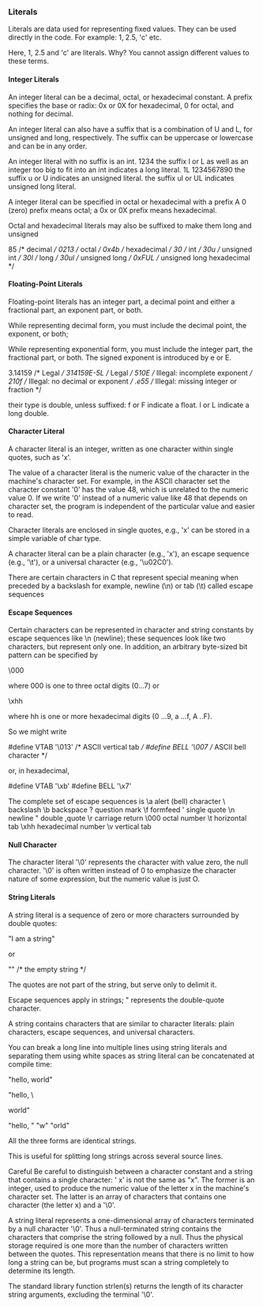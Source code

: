 ### Literals
Literals are data used for representing fixed values. They can be used directly in the code. For example: 1, 2.5, 'c' etc.

Here, 1, 2.5 and 'c' are literals. Why? You cannot assign different values to these terms.

#### Integer Literals
An integer literal can be a decimal, octal, or hexadecimal constant. A prefix specifies the base or radix: 0x or 0X for hexadecimal, 0 for octal, and nothing for decimal.

An integer literal can also have a suffix that is a combination of U and L, for unsigned and long, respectively. The suffix can be uppercase or lowercase and can be in any order.

An integer literal with no suffix is an int.
  1234
the suffix l or L as well as an integer too big to fit into an int indicates a long literal.
  1L
  1234567890
the suffix u or U indicates an unsigned literal.
the suffix ul or UL indicates unsigned long literal.

A integer literal can be specified in octal or hexadecimal with a prefix
A 0 (zero) prefix means octal;
a 0x or 0X prefix means hexadecimal.

Octal and hexadecimal literals may also be suffixed to make them long and unsigned



85         /* decimal */
0213       /* octal */
0x4b       /* hexadecimal */
30         /* int */
30u        /* unsigned int */
30l        /* long */
30ul       /* unsigned long */
0xFUL      /* unsigned long hexadecimal */



#### Floating-Point Literals
Floating-point literals has an integer part, a decimal point and either a fractional part, an exponent part, or both.

While representing decimal form, you must include the decimal point, the exponent, or both;

While representing exponential form, you must include the integer part, the fractional part, or both. The signed exponent is introduced by e or E.

3.14159       /* Legal */
314159E-5L    /* Legal */
510E          /* Illegal: incomplete exponent */
210f          /* Illegal: no decimal or exponent */
.e55          /* Illegal: missing integer or fraction */

their type is double, unless suffixed:
f or F indicate a float.
l or L indicate a long double.



#### Character Literal
A character literal is an integer, written as one character within single quotes, such as 'x'.

The value of a character literal is the numeric value of the character in the machine's character set. For example, in the ASCII character set the character constant '0' has the value 48, which is unrelated to the numeric value 0. If we write '0' instead of a numeric value like 48 that depends on character set, the program is independent of the particular value and easier to read.

Character literals are enclosed in single quotes, e.g., 'x' can be stored in a simple variable of char type.

A character literal can be a plain character (e.g., 'x'), an escape sequence (e.g., '\t'), or a universal character (e.g., '\u02C0').

There are certain characters in C that represent special meaning when preceded by a backslash for example, newline (\n) or tab (\t) called escape sequences




#### Escape Sequences
Certain characters can be represented in character and string constants by escape sequences like \n (newline); these sequences look like two characters, but represent only one. In addition, an arbitrary byte-sized bit pattern can be specified by

\000

where 000 is one to three octal digits (0...7) or

\xhh

where hh is one or more hexadecimal digits (0 ...9, a ...f, A ..F).

So we might write

 #define VTAB '\013'  /* ASCII vertical tab */
 #define BELL '\007   /* ASCII bell character */

or, in hexadecimal,

  #define VTAB '\xb'
  #define BELL '\x7'

The complete set of escape sequences is
\a alert (bell) character
\\ backslash
\b backspace
\? question mark
\f formfeed
\' single quote
\n newline
\" double ,quote
\r carriage return
\000 octal number
\t horizontal tab
\xhh hexadecimal number
\v vertical tab


#### Null Character
The character literal '\0' represents the character with value zero, the null character. '\0' is often written instead of 0 to emphasize the character nature of some expression, but the numeric value is just O.




#### String Literals
A string literal is a sequence of zero or more characters surrounded by double quotes:

"I am a string"

or

""  /* the empty string */

The quotes are not part of the string, but serve only to delimit it.

Escape sequences apply in strings; \" represents the double-quote character.

A string contains characters that are similar to character literals: plain characters, escape sequences, and universal characters.

You can break a long line into multiple lines using string literals and separating them using white spaces as string literal can be concatenated at compile time:


"hello, world"

"hello, \

world"

"hello, " "w" "orld"

All the three forms are identical strings.

This is useful for splitting long strings across several source lines.

Careful
Be careful to distinguish between a character constant and a string that contains a single character: ' x' is not the same as "x". The former is an integer,
used to produce the numeric value of the letter x in the machine's character set.
The latter is an array of characters that contains one character (the letter x)
and a '\0'.


A string literal represents a one-dimensional array of characters terminated by a null character '\0'. Thus a null-terminated string contains the characters that comprise the string followed by a null. Thus the physical storage required is one more than the number of characters written between the quotes. This representation means that there is no limit to how long a string can be, but programs must scan a string completely to determine its length.

The standard library function strlen(s) returns the length of its character string arguments, excluding the terminal '\0'.
